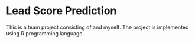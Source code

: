 # Lead Score Prediction

This is a team project consisting of <Lakshita><Angel> and myself. The project is implemented using R programming language. 
